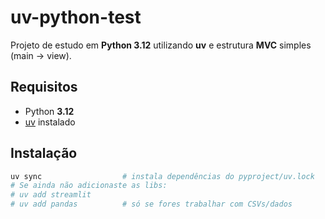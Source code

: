 # uv-python-test

Projeto de estudo em **Python 3.12** utilizando **uv** e estrutura **MVC** simples (main → view).

## Requisitos
- Python **3.12**
- [uv](https://docs.astral.sh/uv/) instalado

## Instalação
```bash
uv sync                  # instala dependências do pyproject/uv.lock
# Se ainda não adicionaste as libs:
# uv add streamlit
# uv add pandas          # só se fores trabalhar com CSVs/dados

